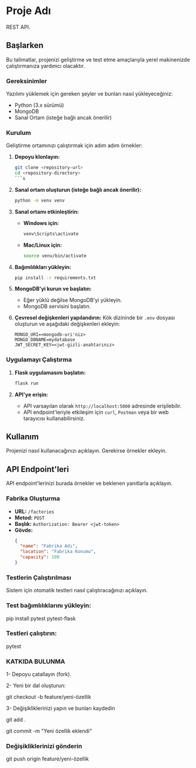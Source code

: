 # Proje Adı

REST API.

## Başlarken

Bu talimatlar, projenizi geliştirme ve test etme amaçlarıyla yerel makinenizde çalıştırmanıza yardımcı olacaktır.

### Gereksinimler

Yazılımı yüklemek için gereken şeyler ve bunları nasıl yükleyeceğiniz:

- Python (3.x sürümü)
- MongoDB
- Sanal Ortam (isteğe bağlı ancak önerilir)

### Kurulum

Geliştirme ortamınızı çalıştırmak için adım adım örnekler:

1. **Depoyu klonlayın:**
    ```bash
    git clone <repository-url>
    cd <repository-directory>
    ```s

2. **Sanal ortam oluşturun (isteğe bağlı ancak önerilir):**
    ```bash
    python -m venv venv
    ```

3. **Sanal ortamı etkinleştirin:**
    - **Windows için:**
      ```bash
      venv\Scripts\activate
      ```
    - **Mac/Linux için:**
      ```bash
      source venv/bin/activate
      ```

4. **Bağımlılıkları yükleyin:**
    ```bash
    pip install -r requirements.txt
    ```

5. **MongoDB'yi kurun ve başlatın:**
    - Eğer yüklü değilse MongoDB'yi yükleyin.
    - MongoDB servisini başlatın.

6. **Çevresel değişkenleri yapılandırın:**
    Kök dizininde bir `.env` dosyası oluşturun ve aşağıdaki değişkenleri ekleyin:
    ```env
    MONGO_URI=<mongodb-uri'niz>
    MONGO_DBNAME=mydatabase
    JWT_SECRET_KEY=<jwt-gizli-anahtarınız>
    ```

### Uygulamayı Çalıştırma

1. **Flask uygulamasını başlatın:**
    ```bash
    flask run
    ```

2. **API'ye erişin:**
    - API varsayılan olarak `http://localhost:5000` adresinde erişilebilir.
    - API endpoint'leriyle etkileşim için `curl`, `Postman` veya bir web tarayıcısı kullanabilirsiniz.

## Kullanım

Projenizi nasıl kullanacağınızı açıklayın. Gerekirse örnekler ekleyin.

## API Endpoint'leri

API endpoint'lerinizi burada örnekler ve beklenen yanıtlarla açıklayın.

### Fabrika Oluşturma

- **URL:** `/factories`
- **Metod:** `POST`
- **Başlık:** `Authorization: Bearer <jwt-token>`
- **Gövde:**
  ```json
  {
    "name": "Fabrika Adı",
    "location": "Fabrika Konumu",
    "capacity": 100
  }

 ### Testlerin Çalıştırılması
Sistem için otomatik testleri nasıl çalıştıracağınızı açıklayın.

###  Test bağımlılıklarını yükleyin:

pip install pytest pytest-flask

###  Testleri çalıştırın:

pytest

 ### KATKIDA BULUNMA

1- Depoyu çatallayın (fork).

2- Yeni bir dal oluşturun:

git checkout -b feature/yeni-özellik

3- Değişikliklerinizi yapın ve bunları kaydedin

git add .

git commit -m "Yeni özellik eklendi"


### Değişikliklerinizi gönderin

git push origin feature/yeni-özellik


